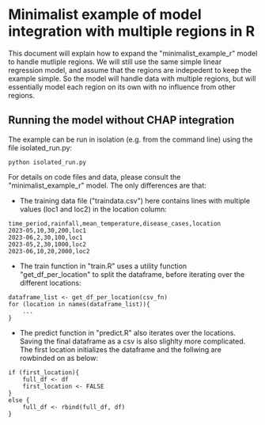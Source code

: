 # Minimalist example of model integration with multiple regions in R
This document will explain how to expand the "minimalist_example_r" model to handle mutliple regions.
We will still use the same simple linear regression model, and assume that the regions are indepedent to keep the example simple.
So the model will handle data with multiple regions, but will essentially model each region on its own with no influence from other regions.

## Running the model without CHAP integration
The example can be run in isolation (e.g. from the command line) using the file isolated_run.py:
```
python isolated_run.py  
```

For details on code files and data, please consult the "minimalist_example_r" model. The only differences are that:
* The training data file ("traindata.csv") here contains lines with multiple values (loc1 and loc2) in the location column:
```csv
time_period,rainfall,mean_temperature,disease_cases,location
2023-05,10,30,200,loc1
2023-06,2,30,100,loc1
2023-05,2,30,1000,loc2
2023-06,10,20,2000,loc2
```
* The train function in "train.R" uses a utility function "get_df_per_location" to split the dataframe, before iterating over the different locations:
```
dataframe_list <- get_df_per_location(csv_fn)
for (location in names(dataframe_list)){
    ...
}
```
* The predict function in "predict.R" also iterates over the locations. Saving the final dataframe as a csv is also slighlty more complicated. The first location initializes the dataframe and the follwing are rowbinded on as below:
```
if (first_location){
    full_df <- df
    first_location <- FALSE
}
else {
    full_df <- rbind(full_df, df)
}
``` 
